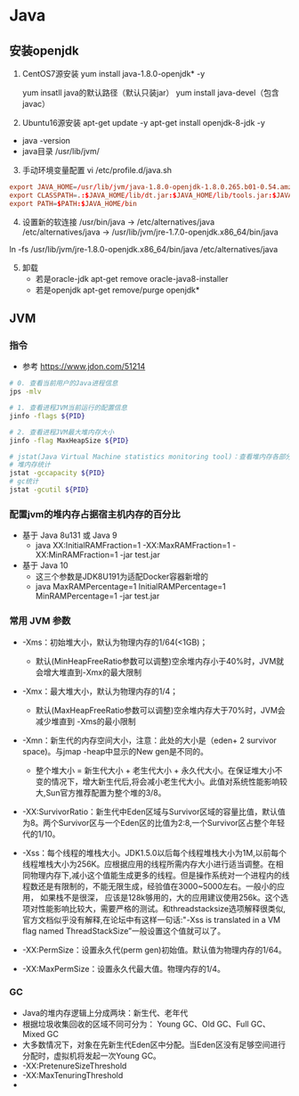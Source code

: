 # Java
## 安装openjdk
1. CentOS7源安装
    yum install java-1.8.0-openjdk* -y

    yum insatll java的默认路径（默认只装jar）
    yum install java-devel（包含javac）

2. Ubuntu16源安装
apt-get update -y
apt-get install openjdk-8-jdk -y

- java -version
- java目录 /usr/lib/jvm/

3. 手动环境变量配置
vi /etc/profile.d/java.sh
```conf
export JAVA_HOME=/usr/lib/jvm/java-1.8.0-openjdk-1.8.0.265.b01-0.54.amzn1.x86_64  # 名字会不一样
export CLASSPATH=.:$JAVA_HOME/lib/dt.jar:$JAVA_HOME/lib/tools.jar:$JAVA_HOME/jre/lib/rt.jar
export PATH=$PATH:$JAVA_HOME/bin
```


4. 设置新的软连接
/usr/bin/java -> /etc/alternatives/java
/etc/alternatives/java -> /usr/lib/jvm/jre-1.7.0-openjdk.x86_64/bin/java

ln -fs /usr/lib/jvm/jre-1.8.0-openjdk.x86_64/bin/java /etc/alternatives/java

5. 卸载
    - 若是oracle-jdk 
        apt-get remove oracle-java8-installer
    - 若是openjdk
        apt-get remove/purge openjdk* 
        
## JVM

### 指令
- 参考 https://www.jdon.com/51214
```bash
# 0. 查看当前用户的Java进程信息
jps -mlv 

# 1. 查看进程JVM当前运行的配置信息
jinfo -flags ${PID} 

# 2. 查看进程JVM最大堆内存大小
jinfo -flag MaxHeapSize ${PID}

# jstat(Java Virtual Machine statistics monitoring tool)：查看堆内存各部分的使用量，以及加载类的数量
# 堆内存统计
jstat -gccapacity ${PID}
# gc统计
jstat -gcutil ${PID}
```



### 配置jvm的堆内存占据宿主机内存的百分比
- 基于 Java 8u131 或 Java 9
    - java XX:InitialRAMFraction=1 -XX:MaxRAMFraction=1 -XX:MinRAMFraction=1  -jar test.jar
- 基于 Java 10
    - 这三个参数是JDK8U191为适配Docker容器新增的
    - java MaxRAMPercentage=1 InitialRAMPercentage=1 MinRAMPercentage=1 -jar test.jar

### 常用 JVM 参数
- -Xms：初始堆大小，默认为物理内存的1/64(<1GB)；
    - 默认(MinHeapFreeRatio参数可以调整)空余堆内存小于40%时，JVM就会增大堆直到-Xmx的最大限制

- -Xmx：最大堆大小，默认为物理内存的1/4；
    - 默认(MaxHeapFreeRatio参数可以调整)空余堆内存大于70%时，JVM会减少堆直到 -Xms的最小限制

- -Xmn：新生代的内存空间大小，注意：此处的大小是（eden+ 2 survivor space)。与jmap -heap中显示的New gen是不同的。
    - 整个堆大小 = 新生代大小 + 老生代大小 + 永久代大小。在保证堆大小不变的情况下，增大新生代后,将会减小老生代大小。此值对系统性能影响较大,Sun官方推荐配置为整个堆的3/8。

- -XX:SurvivorRatio：新生代中Eden区域与Survivor区域的容量比值，默认值为8。两个Survivor区与一个Eden区的比值为2:8,一个Survivor区占整个年轻代的1/10。

- -Xss：每个线程的堆栈大小。JDK1.5.0以后每个线程堆栈大小为1M,以前每个线程堆栈大小为256K。应根据应用的线程所需内存大小进行适当调整。在相同物理内存下,减小这个值能生成更多的线程。但是操作系统对一个进程内的线程数还是有限制的，不能无限生成，经验值在3000~5000左右。一般小的应用， 如果栈不是很深， 应该是128k够用的，大的应用建议使用256k。这个选项对性能影响比较大，需要严格的测试。和threadstacksize选项解释很类似,官方文档似乎没有解释,在论坛中有这样一句话:"-Xss is translated in a VM flag named ThreadStackSize”一般设置这个值就可以了。

- -XX:PermSize：设置永久代(perm gen)初始值。默认值为物理内存的1/64。

- -XX:MaxPermSize：设置永久代最大值。物理内存的1/4。

### GC
- Java的堆内存逻辑上分成两块：新生代、老年代
- 根据垃圾收集回收的区域不同可分为： Young GC、Old GC、Full GC、Mixed GC
- 大多数情况下，对象在先新生代Eden区中分配。当Eden区没有足够空间进行分配时，虚拟机将发起一次Young GC。
- -XX:PretenureSizeThreshold
- -XX:MaxTenuringThreshold
- 